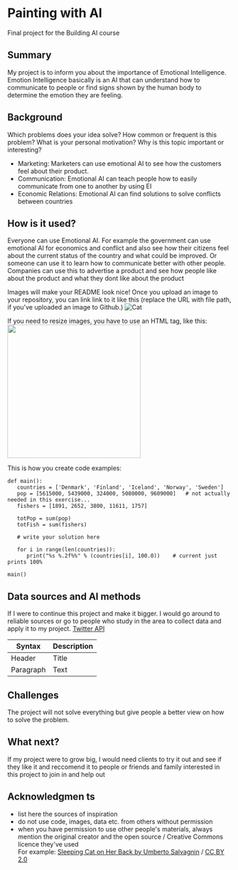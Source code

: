 <!-- This is the markdown template for the final project of the Building AI course, 
created by Reaktor Innovations and University of Helsinki. 
Copy the template, paste it to your GitHub README and edit! -->

# Painting with AI

Final project for the Building AI course

## Summary

My project is to inform you about the importance of Emotional Intelligence. Emotion Intelligence basically is an AI that can understand how to communicate to people or find signs shown by the human body to determine the emotion they are feeling.


## Background

Which problems does your idea solve? How common or frequent is this problem? What is your personal motivation? Why is this topic important or interesting?


* Marketing: Marketers can use emotional AI to see how the customers feel about their product.
* Communication: Emotional AI can teach people how to easily communicate from one to another by using EI
* Economic Relations: Emotional AI can find solutions to solve conflicts between countries


## How is it used?

Everyone can use Emotional AI. For example the government can use emotional AI for economics and conflict and also see how their citizens feel about the current status of the country and what could be improved. Or someone can use it to learn how to communicate better with other people. Companies can use this to advertise a product and see how people like about the product and what they dont like about the product

Images will make your README look nice!
Once you upload an image to your repository, you can link link to it like this (replace the URL with file path, if you've uploaded an image to Github.)
![Cat](https://upload.wikimedia.org/wikipedia/commons/5/5e/Sleeping_cat_on_her_back.jpg)

If you need to resize images, you have to use an HTML tag, like this:
<img src="https://upload.wikimedia.org/wikipedia/commons/5/5e/Sleeping_cat_on_her_back.jpg" width="300">

This is how you create code examples:
```
def main():
   countries = ['Denmark', 'Finland', 'Iceland', 'Norway', 'Sweden']
   pop = [5615000, 5439000, 324000, 5080000, 9609000]   # not actually needed in this exercise...
   fishers = [1891, 2652, 3800, 11611, 1757]

   totPop = sum(pop)
   totFish = sum(fishers)

   # write your solution here

   for i in range(len(countries)):
      print("%s %.2f%%" % (countries[i], 100.0))    # current just prints 100%

main()
```


## Data sources and AI methods
If I were to continue this project and make it bigger. I would go around to reliable sources or go to people who study in the area to collect data and apply it to my project.
[Twitter API](https://developer.twitter.com/en/docs)

| Syntax      | Description |
| ----------- | ----------- |
| Header      | Title       |
| Paragraph   | Text        |

## Challenges

The project will not solve everything but give people a better view on how to solve the problem.
## What next?

If my project were to grow big, I would need clients to try it out and see if they like it and reccomend it to people or friends and family interested in this project to join in and help out

## Acknowledgmen ts

* list here the sources of inspiration 
* do not use code, images, data etc. from others without permission
* when you have permission to use other people's materials, always mention the original creator and the open source / Creative Commons licence they've used
  <br>For example: [Sleeping Cat on Her Back by Umberto Salvagnin](https://commons.wikimedia.org/wiki/File:Sleeping_cat_on_her_back.jpg#filelinks) / [CC BY 2.0](https://creativecommons.org/licenses/by/2.0)


